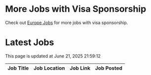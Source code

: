 # More Jobs with Visa Sponsorship

Check out [Europe Jobs](https://github.com/sureshparimi/europejobs#latest-jobs) for more jobs with visa sponsorship.

# Latest Jobs

This page is updated at June 21, 2025 21:59:12

| Job Title | Job Location | Job Link | Job Posted |
| --- | --- | --- | --- |
